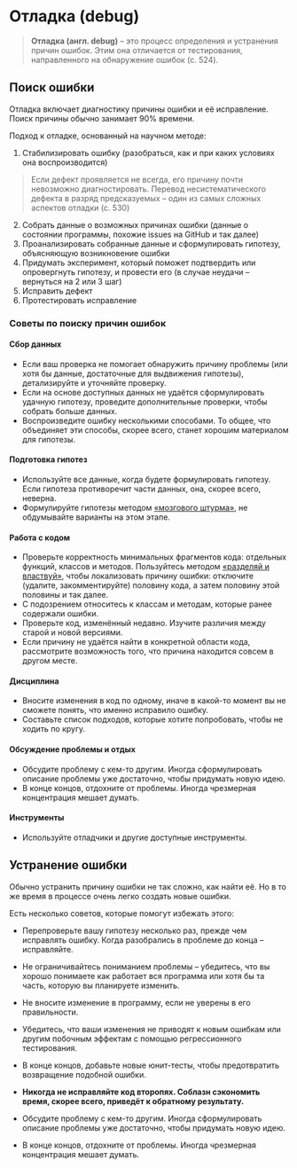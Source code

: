 # Отладка (debug)

> **Отладка (англ. debug)** – это процесс определения и устранения причин ошибок. Этим она отличается от тестирования, направленного на обнаружение ошибок (с. 524).

## Поиск ошибки

Отладка включает диагностику причины ошибки и её исправление. Поиск причины обычно занимает 90% времени.

Подход к отладке, основанный на научном методе:

1. Стабилизировать ошибку (разобраться, как и при каких условиях она воспроизводится)

> Если дефект проявляется не всегда, его причину почти невозможно диагностировать. Перевод несистематического дефекта в разряд предсказуемых – один из самых сложных аспектов отладки (с. 530)

2. Собрать данные о возможных причинах ошибки (данные о состоянии программы, похожие issues на GitHub и так далее)
3. Проанализировать собранные данные и сформулировать гипотезу, объясняющую возникновение ошибки
4. Придумать эксперимент, который поможет подтвердить или опровергнуть гипотезу, и провести его (в случае неудачи – вернуться на 2 или 3 шаг)
5. Исправить дефект
6. Протестировать исправление

### Советы по поиску причин ошибок

#### Сбор данных

- Если ваш проверка не помогает обнаружить причину проблемы (или хотя бы данные, достаточные для выдвижения гипотезы), детализируйте и уточняйте проверку.
- Если на основе доступных данных не удаётся сформулировать удачную гипотезу, проведите дополнительные проверки, чтобы собрать больше данных.
- Воспроизведите ошибку несколькими способами. То общее, что объединяет эти способы, скорее всего, станет хорошим материалом для гипотезы.

#### Подготовка гипотез

- Используйте все данные, когда будете формулировать гипотезу. Если гипотеза противоречит части данных, она, скорее всего, неверна.
- Формулируйте гипотезы методом [«мозгового штурма»](https://en.wikipedia.org/wiki/Brainstorming), не обдумывайте варианты на этом этапе.

#### Работа с кодом

- Проверьте корректность минимальных фрагментов кода: отдельных функций, классов и методов. Пользуйтесь методом [«разделяй и властвуй»](https://en.wikipedia.org/wiki/Divide-and-conquer_algorithm), чтобы локализовать причину ошибки: отключите (удалите, закомментируйте) половину кода, а затем половину этой половины и так далее.
- С подозрением относитесь к классам и методам, которые ранее содержали ошибки.
- Проверьте код, изменённый недавно. Изучите различия между старой и новой версиями.
- Если причину не удаётся найти в конкретной области кода, рассмотрите возможность того, что причина находится совсем в другом месте.

#### Дисциплина

- Вносите изменения в код по одному, иначе в какой-то момент вы не сможете понять, что именно исправило ошибку.
- Составьте список подходов, которые хотите попробовать, чтобы не ходить по кругу.

#### Обсуждение проблемы и отдых

- Обсудите проблему с кем-то другим. Иногда сформулировать описание проблемы уже достаточно, чтобы придумать новую идею.
- В конце концов, отдохните от проблемы. Иногда чрезмерная концентрация мешает думать.

#### Инструменты

- Используйте отладчики и другие доступные инструменты.

## Устранение ошибки

Обычно устранить причину ошибки не так сложно, как найти её. Но в то же время в процессе очень легко создать новые ошибки.

Есть несколько советов, которые помогут избежать этого:

- Перепроверьте вашу гипотезу несколько раз, прежде чем исправлять ошибку. Когда разобрались в проблеме до конца – исправляйте.
- Не ограничивайтесь пониманием проблемы – убедитесь, что вы хорошо понимаете как работает вся программа или хотя бы та часть, которую вы планируете изменить.
- Не вносите изменение в программу, если не уверены в его правильности.
- Убедитесь, что ваши изменения не приводят к новым ошибкам или другим побочным эффектам с помощью регрессионного тестирования.
- В конце концов, добавьте новые юнит-тесты, чтобы предотвратить возвращение подобной ошибки.
- **Никогда не исправляйте код второпях. Соблазн сэкономить время, скорее всего, приведёт к обратному результату.**

- Обсудите проблему с кем-то другим. Иногда сформулировать описание проблемы уже достаточно, чтобы придумать новую идею.
- В конце концов, отдохните от проблемы. Иногда чрезмерная концентрация мешает думать.

